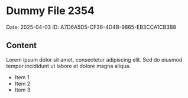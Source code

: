 # Dummy File 2354

Date: 2025-04-03
ID: A7D6A5D5-CF36-4D4B-9865-EB3CCA1CB3B8

## Content

Lorem ipsum dolor sit amet, consectetur adipiscing elit.
Sed do eiusmod tempor incididunt ut labore et dolore magna aliqua.

* Item 1
* Item 2
* Item 3
